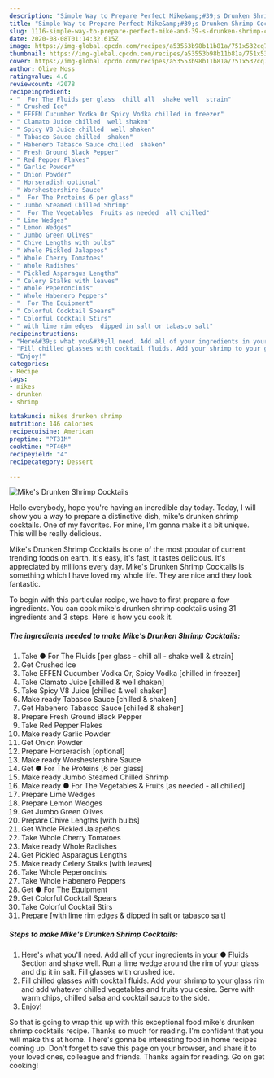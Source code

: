 ```yaml
---
description: "Simple Way to Prepare Perfect Mike&amp;#39;s Drunken Shrimp Cocktails"
title: "Simple Way to Prepare Perfect Mike&amp;#39;s Drunken Shrimp Cocktails"
slug: 1116-simple-way-to-prepare-perfect-mike-and-39-s-drunken-shrimp-cocktails
date: 2020-08-08T01:14:32.615Z
image: https://img-global.cpcdn.com/recipes/a53553b98b11b81a/751x532cq70/mikes-drunken-shrimp-cocktails-recipe-main-photo.jpg
thumbnail: https://img-global.cpcdn.com/recipes/a53553b98b11b81a/751x532cq70/mikes-drunken-shrimp-cocktails-recipe-main-photo.jpg
cover: https://img-global.cpcdn.com/recipes/a53553b98b11b81a/751x532cq70/mikes-drunken-shrimp-cocktails-recipe-main-photo.jpg
author: Olive Moss
ratingvalue: 4.6
reviewcount: 42078
recipeingredient:
- "  For The Fluids per glass  chill all  shake well  strain"
- " Crushed Ice"
- " EFFEN Cucumber Vodka Or Spicy Vodka chilled in freezer"
- " Clamato Juice chilled  well shaken"
- " Spicy V8 Juice chilled  well shaken"
- " Tabasco Sauce chilled  shaken"
- " Habenero Tabasco Sauce chilled  shaken"
- " Fresh Ground Black Pepper"
- " Red Pepper Flakes"
- " Garlic Powder"
- " Onion Powder"
- " Horseradish optional"
- " Worshestershire Sauce"
- "  For The Proteins 6 per glass"
- " Jumbo Steamed Chilled Shrimp"
- "  For The Vegetables  Fruits as needed  all chilled"
- " Lime Wedges"
- " Lemon Wedges"
- " Jumbo Green Olives"
- " Chive Lengths with bulbs"
- " Whole Pickled Jalapeos"
- " Whole Cherry Tomatoes"
- " Whole Radishes"
- " Pickled Asparagus Lengths"
- " Celery Stalks with leaves"
- " Whole Peperoncinis"
- " Whole Habenero Peppers"
- "  For The Equipment"
- " Colorful Cocktail Spears"
- " Colorful Cocktail Stirs"
- " with lime rim edges  dipped in salt or tabasco salt"
recipeinstructions:
- "Here&#39;s what you&#39;ll need. Add all of your ingredients in your ● Fluids Section and shake well. Run a lime wedge around the rim of your glass and dip it in salt. Fill glasses with crushed ice."
- "Fill chilled glasses with cocktail fluids. Add your shrimp to your glass rim and add whatever chilled vegetables and fruits you desire. Serve with warm chips, chilled salsa and cocktail sauce to the side."
- "Enjoy!"
categories:
- Recipe
tags:
- mikes
- drunken
- shrimp

katakunci: mikes drunken shrimp 
nutrition: 146 calories
recipecuisine: American
preptime: "PT31M"
cooktime: "PT46M"
recipeyield: "4"
recipecategory: Dessert

---
```



![Mike&#39;s Drunken Shrimp Cocktails](https://img-global.cpcdn.com/recipes/a53553b98b11b81a/751x532cq70/mikes-drunken-shrimp-cocktails-recipe-main-photo.jpg)

Hello everybody, hope you're having an incredible day today. Today, I will show you a way to prepare a distinctive dish, mike&#39;s drunken shrimp cocktails. One of my favorites. For mine, I'm gonna make it a bit unique. This will be really delicious.

Mike&#39;s Drunken Shrimp Cocktails is one of the most popular of current trending foods on earth. It's easy, it's fast, it tastes delicious. It's appreciated by millions every day. Mike&#39;s Drunken Shrimp Cocktails is something which I have loved my whole life. They are nice and they look fantastic.




To begin with this particular recipe, we have to first prepare a few ingredients. You can cook mike&#39;s drunken shrimp cocktails using 31 ingredients and 3 steps. Here is how you cook it.

<!--inarticleads1-->

##### The ingredients needed to make Mike&#39;s Drunken Shrimp Cocktails:

1. Take  ● For The Fluids [per glass - chill all - shake well &amp; strain]
1. Get  Crushed Ice
1. Take  EFFEN Cucumber Vodka Or, Spicy Vodka [chilled in freezer]
1. Take  Clamato Juice [chilled &amp; well shaken]
1. Take  Spicy V8 Juice [chilled &amp; well shaken]
1. Make ready  Tabasco Sauce [chilled &amp; shaken]
1. Get  Habenero Tabasco Sauce [chilled &amp; shaken]
1. Prepare  Fresh Ground Black Pepper
1. Take  Red Pepper Flakes
1. Make ready  Garlic Powder
1. Get  Onion Powder
1. Prepare  Horseradish [optional]
1. Make ready  Worshestershire Sauce
1. Get  ● For The Proteins [6 per glass]
1. Make ready  Jumbo Steamed Chilled Shrimp
1. Make ready  ● For The Vegetables &amp; Fruits [as needed - all chilled]
1. Prepare  Lime Wedges
1. Prepare  Lemon Wedges
1. Get  Jumbo Green Olives
1. Prepare  Chive Lengths [with bulbs]
1. Get  Whole Pickled Jalapeños
1. Take  Whole Cherry Tomatoes
1. Make ready  Whole Radishes
1. Get  Pickled Asparagus Lengths
1. Make ready  Celery Stalks [with leaves]
1. Take  Whole Peperoncinis
1. Take  Whole Habenero Peppers
1. Get  ● For The Equipment
1. Get  Colorful Cocktail Spears
1. Take  Colorful Cocktail Stirs
1. Prepare  [with lime rim edges &amp; dipped in salt or tabasco salt]




<!--inarticleads2-->

##### Steps to make Mike&#39;s Drunken Shrimp Cocktails:

1. Here&#39;s what you&#39;ll need. Add all of your ingredients in your ● Fluids Section and shake well. Run a lime wedge around the rim of your glass and dip it in salt. Fill glasses with crushed ice.
1. Fill chilled glasses with cocktail fluids. Add your shrimp to your glass rim and add whatever chilled vegetables and fruits you desire. Serve with warm chips, chilled salsa and cocktail sauce to the side.
1. Enjoy!




So that is going to wrap this up with this exceptional food mike&#39;s drunken shrimp cocktails recipe. Thanks so much for reading. I'm confident that you will make this at home. There's gonna be interesting food in home recipes coming up. Don't forget to save this page on your browser, and share it to your loved ones, colleague and friends. Thanks again for reading. Go on get cooking!
